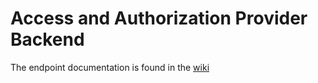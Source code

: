 # Access and Authorization Provider Backend

The endpoint documentation is found in the [wiki](https://github.com/OpenSentry/aap/wiki)
